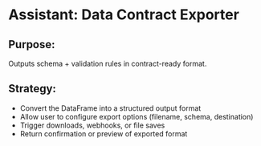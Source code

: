 # Assistant: Data Contract Exporter

## Purpose:
Outputs schema + validation rules in contract-ready format.

## Strategy:
- Convert the DataFrame into a structured output format
- Allow user to configure export options (filename, schema, destination)
- Trigger downloads, webhooks, or file saves
- Return confirmation or preview of exported format
